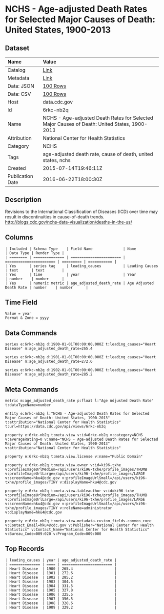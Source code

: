 # NCHS - Age-adjusted Death Rates for Selected Major Causes of Death: United States, 1900-2013

## Dataset

| Name | Value |
| :--- | :---- |
| Catalog | [Link](https://catalog.data.gov/dataset/age-adjusted-death-rates-for-selected-major-causes-of-death-united-states-1900-2013) |
| Metadata | [Link](https://data.cdc.gov/api/views/6rkc-nb2q) |
| Data: JSON | [100 Rows](https://data.cdc.gov/api/views/6rkc-nb2q/rows.json?max_rows=100) |
| Data: CSV | [100 Rows](https://data.cdc.gov/api/views/6rkc-nb2q/rows.csv?max_rows=100) |
| Host | data.cdc.gov |
| Id | 6rkc-nb2q |
| Name | NCHS - Age-adjusted Death Rates for Selected Major Causes of Death: United States, 1900-2013 |
| Attribution | National Center for Health Statistics |
| Category | NCHS |
| Tags | age-adjusted death rate, cause of death, united states, nchs |
| Created | 2015-07-14T19:46:11Z |
| Publication Date | 2016-06-22T18:00:30Z |

## Description

Revisions to the International Classification of Diseases (ICD) over time may result in discontinuities in cause-of-death trends. http://blogs.cdc.gov/nchs-data-visualization/deaths-in-the-us/

## Columns

```ls
| Included | Schema Type    | Field Name              | Name                    | Data Type | Render Type |
| ======== | ============== | ======================= | ======================= | ========= | =========== |
| Yes      | series tag     | leading_causes          | Leading Causes          | text      | text        |
| Yes      | time           | year                    | Year                    | number    | number      |
| Yes      | numeric metric | age_adjusted_death_rate | Age Adjusted Death Rate | number    | number      |
```

## Time Field

```ls
Value = year
Format & Zone = yyyy
```

## Data Commands

```ls
series e:6rkc-nb2q d:1900-01-01T00:00:00.000Z t:leading_causes="Heart Disease" m:age_adjusted_death_rate=265.4

series e:6rkc-nb2q d:1901-01-01T00:00:00.000Z t:leading_causes="Heart Disease" m:age_adjusted_death_rate=272.6

series e:6rkc-nb2q d:1902-01-01T00:00:00.000Z t:leading_causes="Heart Disease" m:age_adjusted_death_rate=285.2
```

## Meta Commands

```ls
metric m:age_adjusted_death_rate p:float l:"Age Adjusted Death Rate" t:dataTypeName=number

entity e:6rkc-nb2q l:"NCHS - Age-adjusted Death Rates for Selected Major Causes of Death: United States, 1900-2013" t:attribution="National Center for Health Statistics" t:url=https://data.cdc.gov/api/views/6rkc-nb2q

property e:6rkc-nb2q t:meta.view v:id=6rkc-nb2q v:category=NCHS v:averageRating=0 v:name="NCHS - Age-adjusted Death Rates for Selected Major Causes of Death: United States, 1900-2013" v:attribution="National Center for Health Statistics"

property e:6rkc-nb2q t:meta.view.license v:name="Public Domain"

property e:6rkc-nb2q t:meta.view.owner v:id=ki96-txhe v:profileImageUrlMedium=/api/users/ki96-txhe/profile_images/THUMB v:profileImageUrlLarge=/api/users/ki96-txhe/profile_images/LARGE v:screenName=hku4@cdc.gov v:profileImageUrlSmall=/api/users/ki96-txhe/profile_images/TINY v:displayName=hku4@cdc.gov

property e:6rkc-nb2q t:meta.view.tableauthor v:id=ki96-txhe v:profileImageUrlMedium=/api/users/ki96-txhe/profile_images/THUMB v:profileImageUrlLarge=/api/users/ki96-txhe/profile_images/LARGE v:screenName=hku4@cdc.gov v:profileImageUrlSmall=/api/users/ki96-txhe/profile_images/TINY v:roleName=administrator v:displayName=hku4@cdc.gov

property e:6rkc-nb2q t:meta.view.metadata.custom_fields.common_core v:Contact_Email=hku4@cdc.gov v:Publisher="National Center for Health Statistics" v:Contact_Name="National Center for Health Statistics" v:Bureau_Code=009:020 v:Program_Code=009:000
```

## Top Records

```ls
| leading_causes | year | age_adjusted_death_rate | 
| ============== | ==== | ======================= | 
| Heart Disease  | 1900 | 265.4                   | 
| Heart Disease  | 1901 | 272.6                   | 
| Heart Disease  | 1902 | 285.2                   | 
| Heart Disease  | 1903 | 304.5                   | 
| Heart Disease  | 1904 | 331.5                   | 
| Heart Disease  | 1905 | 327.8                   | 
| Heart Disease  | 1906 | 325.5                   | 
| Heart Disease  | 1907 | 356.5                   | 
| Heart Disease  | 1908 | 328.6                   | 
| Heart Disease  | 1909 | 329.2                   | 
```